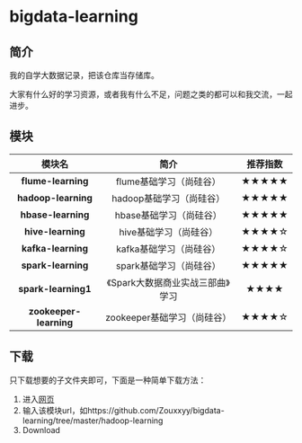 # bigdata-learning

## 简介
 我的自学大数据记录，把该仓库当存储库。

大家有什么好的学习资源，或者我有什么不足，问题之类的都可以和我交流，一起进步。
## 模块


模块名 | 简介 | 推荐指数 | 
:-: | :-: | :-: | 
**flume-learning** | flume基础学习（尚硅谷） | ★★★★★ | 
**hadoop-learning** | hadoop基础学习（尚硅谷） | ★★★★★ | 
**hbase-learning** | hbase基础学习（尚硅谷） |★★★★★ | 
**hive-learning** | hive基础学习（尚硅谷） | ★★★★☆ | 
**kafka-learning** | kafka基础学习（尚硅谷） | ★★★★☆ | 
**spark-learning** | spark基础学习（尚硅谷）| ★★★★★| 
**spark-learning1** | 《Spark大数据商业实战三部曲》学习| ★★★★ | 
**zookeeper-learning** | zookeeper基础学习（尚硅谷）| ★★★★☆ | 
## 下载

只下载想要的子文件夹即可，下面是一种简单下载方法：

1. 进入[网页](http://kinolien.github.io/gitzip/)
2. 输入该模块url，如https://github.com/Zouxxyy/bigdata-learning/tree/master/hadoop-learning
3. Download